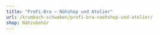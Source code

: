 ```yaml
---
title: "ProFi-Bra – Nähshop und Atelier"
url: /krumbach-schwaben/profi-bra-naehshop-und-atelier/
shop: Nähzubehör
---
```

